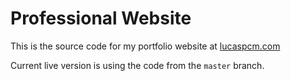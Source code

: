 # Professional Website

This is the source code for my portfolio website at [lucaspcm.com](https://lucaspcm.com/)

Current live version is using the code from the ```master``` branch.